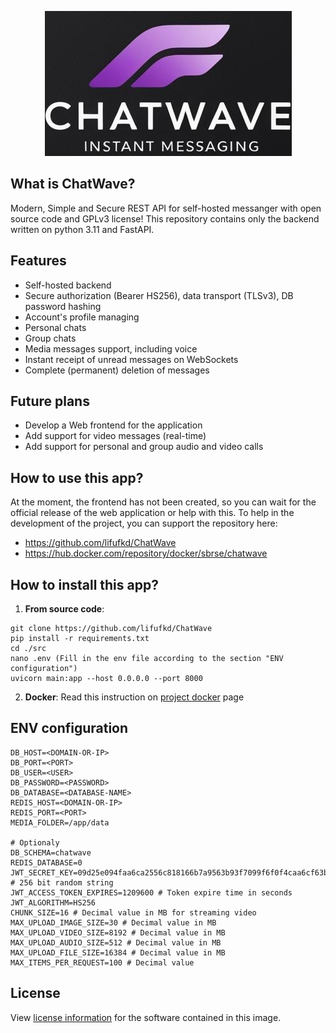 <p align="center">
  <img src="assets/chatwave_logo_2.png" alt="ChatWave logo">
</p>

## What is ChatWave?
Modern, Simple and Secure REST API for self-hosted messanger with open source code and GPLv3 license! This repository contains only the backend written on python 3.11 and FastAPI.

## Features
- Self-hosted backend
- Secure authorization (Bearer HS256), data transport (TLSv3), DB password hashing
- Account's profile managing
- Personal chats
- Group chats
- Media messages support, including voice
- Instant receipt of unread messages on WebSockets
- Complete (permanent) deletion of messages

## Future plans
- Develop a Web frontend for the application
- Add support for video messages (real-time)
- Add support for personal and group audio and video calls

## How to use this app?

At the moment, the frontend has not been created, so you can wait for the official release of the web application or help with this. To help in the development of the project, you can support the repository here:

- https://github.com/lifufkd/ChatWave
- https://hub.docker.com/repository/docker/sbrse/chatwave

## How to install this app?

1. **From source code**: 
```
git clone https://github.com/lifufkd/ChatWave
pip install -r requirements.txt
cd ./src
nano .env (Fill in the env file according to the section "ENV configuration")
uvicorn main:app --host 0.0.0.0 --port 8000
```
2. **Docker**: 
Read this instruction on [project docker](https://hub.docker.com/repository/docker/sbrse/chatwave) page

## ENV configuration

```
DB_HOST=<DOMAIN-OR-IP>
DB_PORT=<PORT>
DB_USER=<USER>
DB_PASSWORD=<PASSWORD>
DB_DATABASE=<DATABASE-NAME>
REDIS_HOST=<DOMAIN-OR-IP>
REDIS_PORT=<PORT>
MEDIA_FOLDER=/app/data
 
# Optionaly
DB_SCHEMA=chatwave
REDIS_DATABASE=0
JWT_SECRET_KEY=09d25e094faa6ca2556c818166b7a9563b93f7099f6f0f4caa6cf63b88e8d3e7 # 256 bit random string
JWT_ACCESS_TOKEN_EXPIRES=1209600 # Token expire time in seconds
JWT_ALGORITHM=HS256
CHUNK_SIZE=16 # Decimal value in MB for streaming video
MAX_UPLOAD_IMAGE_SIZE=30 # Decimal value in MB
MAX_UPLOAD_VIDEO_SIZE=8192 # Decimal value in MB
MAX_UPLOAD_AUDIO_SIZE=512 # Decimal value in MB
MAX_UPLOAD_FILE_SIZE=16384 # Decimal value in MB
MAX_ITEMS_PER_REQUEST=100 # Decimal value
```

## License
View [license information⁠](https://github.com/lifufkd/ChatWave/blob/main/LICENSE) for the software contained in this image.
